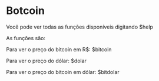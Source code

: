 # Botcoin

Você pode ver todas as funções disponíveis digitando $help

As funções são:

Para ver o preço do bitcoin em R$: $bitcoin

Para ver o preço do dólar: $dolar

Para ver o preço do bitcoin em dólar: $bitdolar
